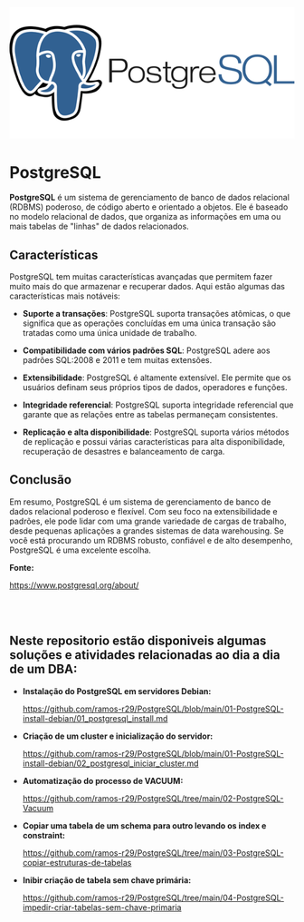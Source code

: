 <img src="https://github.com/ramos-r29/PostgreSQL/blob/main/imagens/postgresql.png" alt="Logo PostgreSQL">

<br>

# PostgreSQL

**PostgreSQL** é um sistema de gerenciamento de banco de dados relacional (RDBMS) poderoso, de código aberto e orientado a objetos. Ele é baseado no modelo relacional de dados, que organiza as informações em uma ou mais tabelas de "linhas" de dados relacionados.

## Características

PostgreSQL tem muitas características avançadas que permitem fazer muito mais do que armazenar e recuperar dados. Aqui estão algumas das características mais notáveis:

- **Suporte a transações**: PostgreSQL suporta transações atômicas, o que significa que as operações concluídas em uma única transação são tratadas como uma única unidade de trabalho.

- **Compatibilidade com vários padrões SQL**: PostgreSQL adere aos padrões SQL:2008 e 2011 e tem muitas extensões.

- **Extensibilidade**: PostgreSQL é altamente extensível. Ele permite que os usuários definam seus próprios tipos de dados, operadores e funções.

- **Integridade referencial**: PostgreSQL suporta integridade referencial que garante que as relações entre as tabelas permaneçam consistentes.

- **Replicação e alta disponibilidade**: PostgreSQL suporta vários métodos de replicação e possui várias características para alta disponibilidade, recuperação de desastres e balanceamento de carga.

## Conclusão

Em resumo, PostgreSQL é um sistema de gerenciamento de banco de dados relacional poderoso e flexível. Com seu foco na extensibilidade e padrões, ele pode lidar com uma grande variedade de cargas de trabalho, desde pequenas aplicações a grandes sistemas de data warehousing. Se você está procurando um RDBMS robusto, confiável e de alto desempenho, PostgreSQL é uma excelente escolha.

**Fonte:**

https://www.postgresql.org/about/

<br>
<br>

## Neste repositorio estão disponiveis algumas soluções e atividades relacionadas ao dia a dia de um DBA:
- **Instalação do PostgreSQL em servidores Debian:**

  https://github.com/ramos-r29/PostgreSQL/blob/main/01-PostgreSQL-install-debian/01_postgresql_install.md

- **Criação de um cluster e inicialização do servidor:**
  
  https://github.com/ramos-r29/PostgreSQL/blob/main/01-PostgreSQL-install-debian/02_postgresql_iniciar_cluster.md

- **Automatização do processo de VACUUM:**

  https://github.com/ramos-r29/PostgreSQL/tree/main/02-PostgreSQL-Vacuum

  
- **Copiar uma tabela de um schema para outro levando os index e constraint:**

  https://github.com/ramos-r29/PostgreSQL/tree/main/03-PostgreSQL-copiar-estruturas-de-tabelas

- **Inibir criação de tabela sem chave primária:**

  https://github.com/ramos-r29/PostgreSQL/tree/main/04-PostgreSQL-impedir-criar-tabelas-sem-chave-primaria
